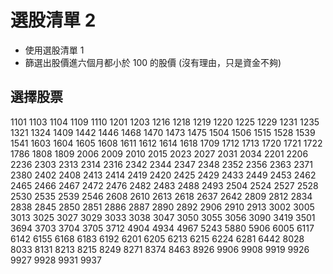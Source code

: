# 選股清單 2

* 使用選股清單 1
* 篩選出股價進六個月都小於 100 的股價 (沒有理由，只是資金不夠)

## 選擇股票

1101
1103
1104
1109
1110
1201
1203
1216
1218
1219
1220
1225
1229
1231
1235
1321
1324
1409
1442
1446
1468
1470
1473
1475
1504
1506
1515
1528
1539
1541
1603
1604
1605
1608
1611
1612
1614
1618
1709
1712
1713
1720
1721
1722
1786
1808
1809
2006
2009
2010
2015
2023
2027
2031
2034
2201
2206
2236
2303
2313
2314
2316
2342
2344
2347
2348
2352
2356
2363
2371
2380
2402
2408
2413
2414
2419
2420
2425
2429
2433
2449
2453
2462
2465
2466
2467
2472
2476
2482
2483
2488
2493
2504
2524
2527
2528
2530
2535
2539
2546
2608
2610
2613
2618
2637
2642
2809
2812
2834
2838
2845
2850
2851
2886
2887
2890
2892
2906
2910
2913
3002
3005
3013
3025
3027
3029
3033
3038
3047
3050
3055
3056
3090
3419
3501
3694
3703
3704
3705
3712
4904
4934
4967
5243
5880
5906
6005
6117
6142
6155
6168
6183
6192
6201
6205
6213
6215
6224
6281
6442
8028
8033
8131
8213
8215
8249
8271
8374
8463
8926
9906
9908
9919
9926
9927
9928
9931
9937

